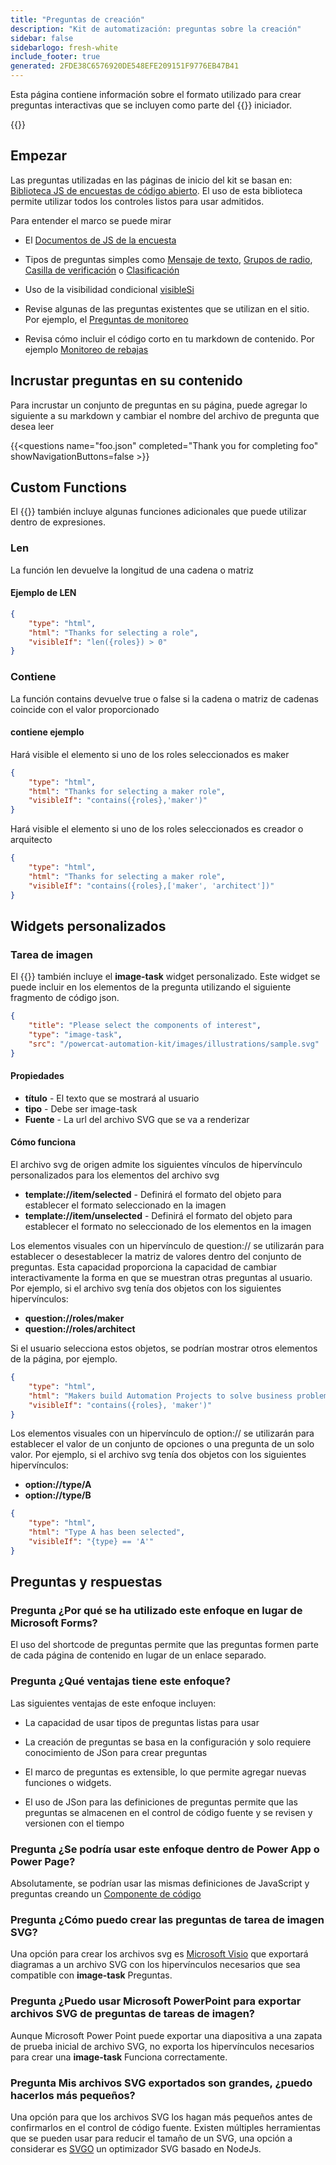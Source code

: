 ```yaml
---
title: "Preguntas de creación"
description: "Kit de automatización: preguntas sobre la creación"
sidebar: false
sidebarlogo: fresh-white
include_footer: true
generated: 2FDE38C6576920DE548EFE209151F9776EB47B41
---
```


Esta página contiene información sobre el formato utilizado para crear preguntas interactivas que se incluyen como parte del {{<product-name>}} iniciador.

{{<toc>}}

## Empezar

Las preguntas utilizadas en las páginas de inicio del kit se basan en: [Biblioteca JS de encuestas de código abierto](https://github.com/surveyjs/survey-library). El uso de esta biblioteca permite utilizar todos los controles listos para usar admitidos.

Para entender el marco se puede mirar

- El [Documentos de JS de la encuesta](https://surveyjs.io/form-library/documentation/overview)

- Tipos de preguntas simples como [Mensaje de texto](https://surveyjs.io/form-library/examples/questiontype-text/reactjs), [Grupos de radio](https://surveyjs.io/form-library/examples/questiontype-radiogroup/reactjs), [Casilla de verificación](https://surveyjs.io/form-library/examples/questiontype-checkbox/reactjs) o [Clasificación](https://surveyjs.io/form-library/examples/questiontype-ranking/reactjs)

- Uso de la visibilidad condicional [visibleSi](https://surveyjs.io/form-library/examples/condition-kids/reactjs)

- Revise algunas de las preguntas existentes que se utilizan en el sitio. Por ejemplo, el [Preguntas de monitoreo](https://github.com/microsoft/powercat-automation-kit/blob/gh-pages/site/content/monitoring.json)

- Revisa cómo incluir el código corto en tu markdown de contenido. Por ejemplo [Monitoreo de rebajas](https://raw.githubusercontent.com/microsoft/powercat-automation-kit/gh-pages/site/content/monitoring-compare.md)

## Incrustar preguntas en su contenido

Para incrustar un conjunto de preguntas en su página, puede agregar lo siguiente a su markdown y cambiar el nombre del archivo de pregunta que desea leer

{{\<questions name="foo.json" completed="Thank you for completing foo" showNavigationButtons=false \>}}

## Custom Functions

El {{<product-name>}} también incluye algunas funciones adicionales que puede utilizar dentro de expresiones.

### Len

La función len devuelve la longitud de una cadena o matriz

#### Ejemplo de LEN

```json
{
    "type": "html",
    "html": "Thanks for selecting a role",
    "visibleIf": "len({roles}) > 0"
}
```

### Contiene

La función contains devuelve true o false si la cadena o matriz de cadenas coincide con el valor proporcionado

#### contiene ejemplo

Hará visible el elemento si uno de los roles seleccionados es maker

```json
{
    "type": "html",
    "html": "Thanks for selecting a maker role",
    "visibleIf": "contains({roles},'maker')"
}
```

Hará visible el elemento si uno de los roles seleccionados es creador o arquitecto

```json
{
    "type": "html",
    "html": "Thanks for selecting a maker role",
    "visibleIf": "contains({roles},['maker', 'architect'])"
}
```

## Widgets personalizados

### Tarea de imagen

El {{<product-name>}} también incluye el **image-task** widget personalizado. Este widget se puede incluir en los elementos de la pregunta utilizando el siguiente fragmento de código json.

```json
{
    "title": "Please select the components of interest",
    "type": "image-task",
    "src": "/powercat-automation-kit/images/illustrations/sample.svg"
}
```

#### Propiedades

- **título** - El texto que se mostrará al usuario
- **tipo** - Debe ser image-task
- **Fuente** - La url del archivo SVG que se va a renderizar

#### Cómo funciona

El archivo svg de origen admite los siguientes vínculos de hipervínculo personalizados para los elementos del archivo svg

- **template://item/selected** - Definirá el formato del objeto para establecer el formato seleccionado en la imagen
- **template://item/unselected** - Definirá el formato del objeto para establecer el formato no seleccionado de los elementos en la imagen

Los elementos visuales con un hipervínculo de question:// se utilizarán para establecer o desestablecer la matriz de valores dentro del conjunto de preguntas. Esta capacidad proporciona la capacidad de cambiar interactivamente la forma en que se muestran otras preguntas al usuario. Por ejemplo, si el archivo svg tenía dos objetos con los siguientes hipervínculos:

- **question://roles/maker**
- **question://roles/architect**

Si el usuario selecciona estos objetos, se podrían mostrar otros elementos de la página, por ejemplo.

```json
{
    "type": "html",
    "html": "Makers build Automation Projects to solve business problems",
    "visibleIf": "contains({roles}, 'maker')"
}
```

Los elementos visuales con un hipervínculo de option:// se utilizarán para establecer el valor de un conjunto de opciones o una pregunta de un solo valor. Por ejemplo, si el archivo svg tenía dos objetos con los siguientes hipervínculos:

- **option://type/A**
- **option://type/B**

```json
{
    "type": "html",
    "html": "Type A has been selected",
    "visibleIf": "{type} == 'A'"
}
```

## Preguntas y respuestas

### **Pregunta** ¿Por qué se ha utilizado este enfoque en lugar de Microsoft Forms?

El uso del shortcode de preguntas permite que las preguntas formen parte de cada página de contenido en lugar de un enlace separado.

### **Pregunta** ¿Qué ventajas tiene este enfoque?

Las siguientes ventajas de este enfoque incluyen:

- La capacidad de usar tipos de preguntas listas para usar

- La creación de preguntas se basa en la configuración y solo requiere conocimiento de JSon para crear preguntas

- El marco de preguntas es extensible, lo que permite agregar nuevas funciones o widgets.

- El uso de JSon para las definiciones de preguntas permite que las preguntas se almacenen en el control de código fuente y se revisen y versionen con el tiempo

### **Pregunta** ¿Se podría usar este enfoque dentro de Power App o Power Page?

Absolutamente, se podrían usar las mismas definiciones de JavaScript y preguntas creando un [Componente de código](https://learn.microsoft.com/power-apps/developer/component-framework/custom-controls-overview)

### **Pregunta** ¿Cómo puedo crear las preguntas de tarea de imagen SVG?

Una opción para crear los archivos svg es [Microsoft Visio](https://www.microsoft.com/microsoft-365/visio/) que exportará diagramas a un archivo SVG con los hipervínculos necesarios que sea compatible con **image-task** Preguntas.

### **Pregunta** ¿Puedo usar Microsoft PowerPoint para exportar archivos SVG de preguntas de tareas de imagen?

Aunque Microsoft Power Point puede exportar una diapositiva a una zapata de prueba inicial de archivo SVG, no exporta los hipervínculos necesarios para crear una **image-task** Funciona correctamente.

### **Pregunta** Mis archivos SVG exportados son grandes, ¿puedo hacerlos más pequeños?

Una opción para que los archivos SVG los hagan más pequeños antes de confirmarlos en el control de código fuente. Existen múltiples herramientas que se pueden usar para reducir el tamaño de un SVG, una opción a considerar es [SVGO](https://github.com/svg/svgo) un optimizador SVG basado en NodeJs.
